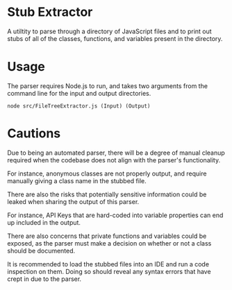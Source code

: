 # Stub Extractor

A utiltity to parse through a directory of JavaScript files and to print out stubs of all of the classes, functions, and variables present in the directory.

# Usage

The parser requires Node.js to run, and takes two arguments from the command line for the input and output directories.

```
node src/FileTreeExtractor.js (Input) (Output)
```

# Cautions

Due to being an automated parser, there will be a degree of manual cleanup required when the codebase does not align with the parser's functionality.

For instance, anonymous classes are not properly output, and require manually giving a class name in the stubbed file.

There are also the risks that potentially sensitive information could be leaked when sharing the output of this parser.

For instance, API Keys that are hard-coded into variable properties can end up included in the output.

There are also concerns that private functions and variables could be exposed, as the parser must make a decision on whether or not a class should be documented.

It is recommended to load the stubbed files into an IDE and run a code inspection on them. Doing so should reveal any syntax errors that have crept in due to the parser.

